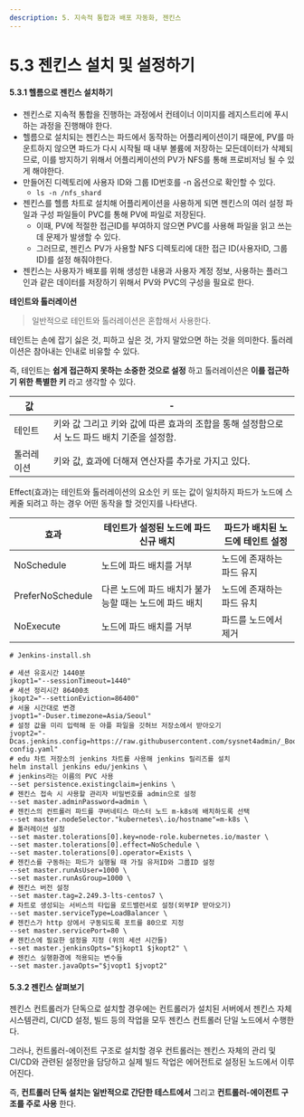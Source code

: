 ```yaml
---
description: 5. 지속적 통합과 배포 자동화, 젠킨스
---
```


# 5.3 젠킨스 설치 및 설정하기

#### 5.3.1 헬름으로 젠킨스 설치하기

* 젠킨스로 지속적 통합을 진행하는 과정에서 컨테이너 이미지를 레지스트리에 푸시하는 과정을 진행해야 한다.
* 헬름으로 설치되는 젠킨스는 파드에서 동작하는 어플리케이션이기 때문에, PV를 마운트하지 않으면 파드가 다시 시작될 때 내부 볼륨에 저장하는 모든데이터가 삭제되므로, 이를 방지하기 위해서 어플리케이션의 PV가 NFS를 통해 프로비저닝 될 수 있게 해야한다.
* 만들어진 디렉토리에 사용자 ID와 그룹 ID번호를 -n 옵션으로 확인할 수 있다.
  * `ls -n /nfs_shard`
* 젠킨스를 헬름 차트로 설치해 어플리케이션을 사용하게 되면 젠킨스의 여러 설정 파일과 구성 파일들이 PVC를 통해 PV에 파일로 저장된다.
  * 이때, PV에 적절한 접근ID를 부여하지 않으면 PVC를 사용해 파일을 읽고 쓰는데 문제가 발생할 수 있다.
  * 그러므로, 젠킨스 PV가 사용할 NFS 디렉토리에 대한 접근 ID(사용자ID, 그룹ID)를 설정 해줘야한다.
* 젠킨스는 사용자가 배포를 위해 생성한 내용과 사용자 계정 정보, 사용하는 플러그인과 같은 데이터를 저장하기 위해서 PV와 PVC의 구성을 필요로 한다.

**테인트와 톨러레이션**

> 일반적으로 테인트와 톨러레이션은 혼합해서 사용한다.

테인트는 손에 잡기 싫은 것, 피하고 싶은 것, 가지 말았으면 하는 것을 의미한다. 톨러레이션은 참아내는 인내로 비유할 수 있다.

즉, 테인트는 **쉽게 접근하지 못하는 소중한 것으로 설정** 하고 톨러레이션은 **이를 접근하기 위한 특별한 키** 라고 생각할 수 있다.

| 값     | -                                                     |
| ----- | ----------------------------------------------------- |
| 테인트   | 키와 값 그리고 키와 값에 따른 효과의 조합을 통해 설정함으로서 노드 파드 배치 기준을 설정함. |
| 톨러레이션 | 키와 값, 효과에 더해져 연산자를 추가로 가지고 있다.                        |

Effect(효과)는 테인트와 톨러레이션의 요소인 키 또는 값이 일치하지 파드가 노드에 스케줄 되려고 하는 경우 어떤 동작을 할 것인지를 나타낸다.

| 효과               | 테인트가 설정된 노드에 파드 신규 배치           | 파드가 배치된 노드에 테인트 설정 |
| ---------------- | ------------------------------- | ------------------ |
| NoSchedule       | 노드에 파드 배치를 거부                   | 노드에 존재하는 파드 유지     |
| PreferNoSchedule | 다른 노드에 파드 배치가 불가능할 때는 노드에 파드 배치 | 노드에 존재하는 파드 유치     |
| NoExecute        | 노드에 파드 배치를 거부                   | 파드를 노드에서 제거        |

```
# Jenkins-install.sh
​
# 세션 유효시간 1440분
jkopt1="--sessionTimeout=1440"
# 세션 정리시간 86400초
jkopt2="--settionEviction=86400"
# 서울 시간대로 변경
jvopt1="-Duser.timezone=Asia/Seoul"
# 설정 값을 미리 입력해 둔 야플 파일을 깃허브 저장소에서 받아오기
jvopt2="-Dcas.jenkins.config=https://raw.githubusercontent.com/sysnet4admin/_Book_k8sInfra/main/ch5/5.3.1/jenkins-config.yaml"
# edu 차트 저장소의 jenkins 차트를 사용해 jenkins 릴리즈를 설치
helm install jenkins edu/jenkins \
# jenkins라는 이름의 PVC 사용
--set persistence.existingclaim=jenkins \
# 젠킨스 접속 시 사용할 관리자 비밀번호를 admin으로 설정
--set master.adminPassword=admin \
# 젠킨스의 컨트롤러 파드를 쿠버네티스 마스터 노드 m-k8s에 배치하도록 선택
--set master.nodeSelector."kubernetes\.io/hostname"=m-k8s \
# 톨러레이션 설정
--set master.tolerations[0].key=node-role.kubernetes.io/master \
--set master.tolerations[0].effect=NoSchedule \
--set master.tolerations[0].operator=Exists \
# 젠킨스를 구동하는 파드가 실행될 때 가질 유저ID와 그룹ID 설정
--set master.runAsUser=1000 \
--set master.runAsGroup=1000 \
# 젠킨스 버전 설정
--set master.tag=2.249.3-lts-centos7 \
# 차트로 생성되는 서비스의 타입을 로드밸런서로 설정(외부IP 받아오기)
--set master.serviceType=LoadBalancer \
# 젠킨스가 http 상에서 구동되도록 포트를 80으로 지정
--set master.servicePort=80 \
# 젠킨스에 필요한 설정을 지정 (위의 세션 시간들)
--set master.jenkinsOpts="$jkopt1 $jkopt2" \
# 젠킨스 실행환경에 적용되는 변수들
--set master.javaOpts="$jvopt1 $jvopt2"
```

#### 5.3.2 젠킨스 살펴보기

젠킨스 컨트롤러가 단독으로 설치할 경우에는 컨트롤러가 설치된 서버에서 젠킨스 자체 시스템관리, CI/CD 설정, 빌드 등의 작업을 모두 젠킨스 컨트롤러 단일 노드에서 수행한다.

그러나, 컨트롤러-에이전트 구조로 설치할 경우 컨트롤러는 젠킨스 자체의 관리 및 CI/CD와 관련된 설정만을 담당하고 실제 빌드 작업은 에어전트로 설정된 노드에서 이루어진다.

즉, **컨트롤러 단독 설치는 일반적으로 간단한 테스트에서** 그리고 **컨트롤러-에이전트 구조를 주로 사용** 한다.
